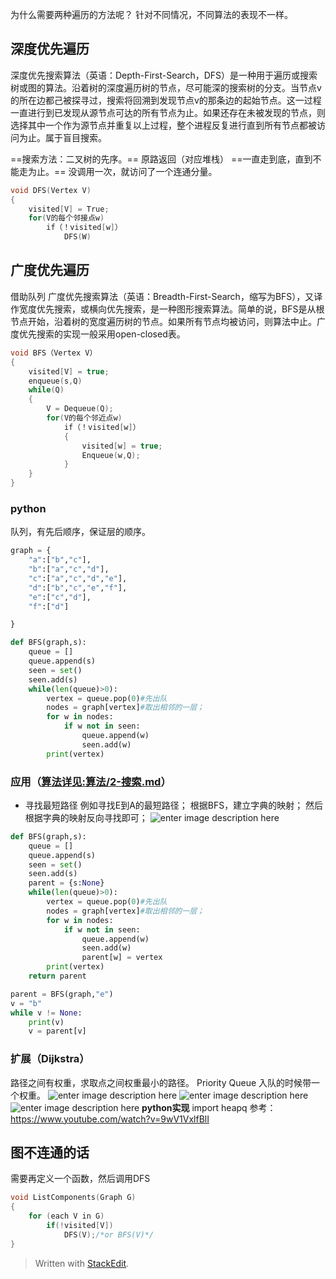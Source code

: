 为什么需要两种遍历的方法呢？
针对不同情况，不同算法的表现不一样。

## 深度优先遍历


深度优先搜索算法（英语：Depth-First-Search，DFS）是一种用于遍历或搜索树或图的算法。沿着树的深度遍历树的节点，尽可能深的搜索树的分支。当节点v的所在边都己被探寻过，搜索将回溯到发现节点v的那条边的起始节点。这一过程一直进行到已发现从源节点可达的所有节点为止。如果还存在未被发现的节点，则选择其中一个作为源节点并重复以上过程，整个进程反复进行直到所有节点都被访问为止。属于盲目搜索。

==搜索方法：二叉树的先序。==
原路返回（对应堆栈）
==一直走到底，直到不能走为止。==
没调用一次，就访问了一个连通分量。
```c
void DFS(Vertex V)
{
	visited[V] = True;
	for(V的每个邻接点w)
		if（！visited[w]）
			DFS(W)
```
## 广度优先遍历
借助队列
广度优先搜索算法（英语：Breadth-First-Search，缩写为BFS），又译作宽度优先搜索，或横向优先搜索，是一种图形搜索算法。简单的说，BFS是从根节点开始，沿着树的宽度遍历树的节点。如果所有节点均被访问，则算法中止。广度优先搜索的实现一般采用open-closed表。
```c
void BFS（Vertex V）
{
	visited[V] = true;
	enqueue(s,Q)
	while(Q)
	{
		V = Dequeue(Q);
		for(V的每个邻近点w)
			if（！visited[w]）
			{
				visited[w] = true;
				Enqueue(w,Q);
			}
	}
}
```

### python
队列，有先后顺序，保证层的顺序。
```python
graph = {
	"a":["b","c"],
	"b":["a","c","d"],
	"c":["a","c","d","e"],
	"d":["b","c","e","f"],
	"e":["c","d"],
	"f":["d"]

}

def BFS(graph,s):
	queue = []
	queue.append(s)
	seen = set()
	seen.add(s)
	while(len(queue)>0):
		vertex = queue.pop(0)#先出队
		nodes = graph[vertex]#取出相邻的一层；
		for w in nodes:
			if w not in seen:
				queue.append(w)
				seen.add(w)
		print(vertex)
```
### 应用（[算法详见:算法/2-搜索.md]()）
- 寻找最短路径
例如寻找E到A的最短路径；
根据BFS，建立字典的映射；
然后根据字典的映射反向寻找即可；
 ![enter image description here](https://github.com/HotView/Images/raw/master/%E4%B8%8B%E8%BD%BD-2019-03-01%2010_21_00.png)
```python
def BFS(graph,s):
	queue = []
	queue.append(s)
	seen = set()
	seen.add(s)
	parent = {s:None}
	while(len(queue)>0):
		vertex = queue.pop(0)#先出队
		nodes = graph[vertex]#取出相邻的一层；
		for w in nodes:
			if w not in seen:
				queue.append(w)
				seen.add(w)
				parent[w] = vertex
		print(vertex)
	return parent
```
```python
parent = BFS(graph,"e")
v = "b"
while v != None:
	print(v)
	v = parent[v]
```

### 扩展（Dijkstra）
路径之间有权重，求取点之间权重最小的路径。
Priority Queue
入队的时候带一个权重。
![enter image description here](https://github.com/HotView/Images/raw/master/%E4%B8%8B%E8%BD%BD-2019-03-01%2011_49_03.png)
![enter image description here](https://github.com/HotView/Images/raw/master/%E4%B8%8B%E8%BD%BD-2019-03-01%2011_52_38.png)
![enter image description here](https://github.com/HotView/Images/raw/master/%E4%B8%8B%E8%BD%BD-2019-03-01%2011_53_53.png)
**python实现**
import heapq
参考：https://www.youtube.com/watch?v=9wV1VxlfBlI
## 图不连通的话
需要再定义一个函数，然后调用DFS
```c
void ListComponents(Graph G)
{
	for (each V in G)
		if(!visited[V])
			DFS(V);/*or BFS(V)*/
}
```
> Written with [StackEdit](https://stackedit.io/).
<!--stackedit_data:
eyJoaXN0b3J5IjpbMTAxNDEzMzMzMV19
-->
